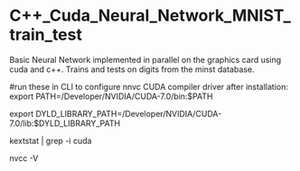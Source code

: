 C++_Cuda_Neural_Network_MNIST_train_test
===================

Basic Neural Network implemented in parallel on the graphics card using cuda and c++. Trains and tests on digits from the minst database.


#run these in CLI to configure nnvc CUDA compiler driver after installation:
export PATH=/Developer/NVIDIA/CUDA-7.0/bin:$PATH

export DYLD_LIBRARY_PATH=/Developer/NVIDIA/CUDA-7.0/lib:$DYLD_LIBRARY_PATH

kextstat | grep -i cuda

nvcc -V
